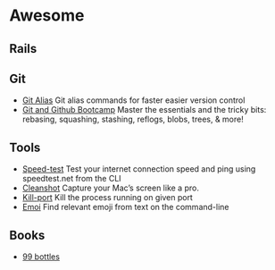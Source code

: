 # Awesome

## Rails

## Git

- [Git Alias](https://github.com/GitAlias/gitalias) Git alias commands for faster easier version control 
- [Git and Github Bootcamp](https://www.udemy.com/course/git-and-github-bootcamp) Master the essentials and the tricky bits: rebasing, squashing, stashing, reflogs, blobs, trees, & more!

## Tools

- [Speed-test](https://github.com/sindresorhus/speed-test) Test your internet connection speed and ping using speedtest.net from the CLI 
- [Cleanshot](https://cleanshot.com/) Capture your Mac’s screen like a pro.
- [Kill-port](https://github.com/tiaanduplessis/kill-port) Kill the process running on given port
- [Emoi](https://github.com/sindresorhus/emoj) Find relevant emoji from text on the command-line

## Books
- [99 bottles](https://sandimetz.com/99bottles)
